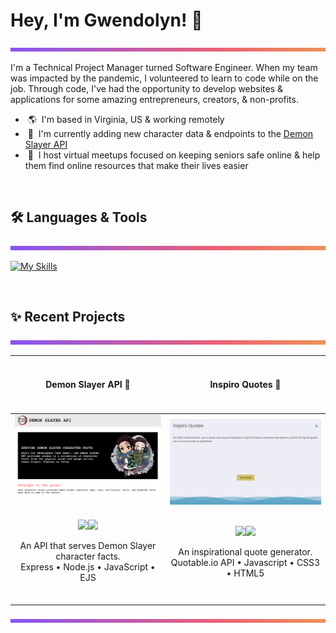 # Hey, I'm Gwendolyn! 🫧

![Gradient Line](https://github.com/gwendolyn954/gwendolyn954/blob/main/line.png)

I'm a Technical Project Manager turned Software Engineer.  When my team was impacted by the pandemic, I volunteered to learn to code while on the job.  Through code, I've had the opportunity to develop websites & applications for some amazing entrepreneurs, creators, & non-profits.


- &nbsp;🌎 &nbsp;I'm based in Virginia, US & working remotely
- &nbsp;👺&nbsp; I'm currently adding new character data & endpoints to the [Demon Slayer API](https://demon-slayer.cyclic.app/)
- &nbsp;🌻 &nbsp;I host virtual meetups focused on keeping seniors safe online & help them find online resources that make their lives easier
<br>

## 🛠️ Languages & Tools
![Gradient Line](https://github.com/gwendolyn954/gwendolyn954/blob/main/line.png)

[![My Skills](https://skillicons.dev/icons?i=js,express,mongodb,nodejs,react,ts,firebase,wordpress,bootstrap,css,html,appwrite,figma,netlify,postman)](https://skillicons.dev)

<br>

## ✨ Recent Projects
![Gradient Line](https://github.com/gwendolyn954/gwendolyn954/blob/main/line.png)

| <br><br> Demon Slayer API 👺 <br><br><br> | <br><br> Inspiro Quotes 💬 <br><br><br> |
| ---------- | ---------- |
|![First Image](https://github.com/gwendolyn954/demon-slayer-api/blob/main/public/assets/ds-updated.png)<br><br> <p align="center"><a href="https://github.com/gwendolyn954/demon-slayer-api" target="_blank"><img src="https://img.shields.io/badge/Repo-red?style=for-the-badge&logo=github"/><a href="https://demon-slayer.cyclic.app/" target="_blank"><img src="https://img.shields.io/badge/-demo-green?style=for-the-badge&color=f24444"/></a></p> <p align="center">An API that serves Demon Slayer character facts.<br> Express • Node.js • JavaScript • EJS</p><br>|![Second Image](https://github.com/gwendolyn954/inspiro-quotes/blob/main/images/inspiro-home.png)<br><br> <p align="center"><a href="https://github.com/gwendolyn954/inspiro-quotes" target="_blank"><img src="https://img.shields.io/badge/Repo-gold?style=for-the-badge&logo=github"/><a href="https://inspiroquotes.netlify.app/" target="_blank"><img src="https://img.shields.io/badge/-demo-green?style=for-the-badge&color=2dbded"/></a></p><p align="center">An inspirational quote generator.<br> Quotable.io API • Javascript • CSS3 • HTML5</p><br> |

![Gradient Line](https://github.com/gwendolyn954/gwendolyn954/blob/main/line.png)






<!-- Proudly created with GPRM ( https://gprm.itsvg.in ) -->
